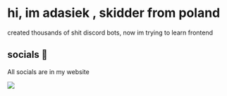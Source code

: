 <h1> hi, im <b> adasiek </b>, skidder from poland </h1>

<p> created thousands of shit discord bots, now im trying to learn frontend</p>

<h2> socials 📲 </h2> 

<p> All socials are in my <a href="https://adasiek.xyz/socials.html" target="_blank" style="text-decoration: none">website</a> </p>

![](https://komarev.com/ghpvc/?username=adasiek193&color=blue)
